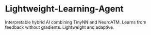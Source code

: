 # Lightweight-Learning-Agent
Interpretable hybrid AI combining TinyNN and NeuroATM. Learns from feedback without gradients. Lightweight and adaptive.

